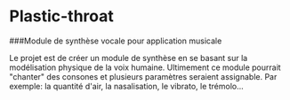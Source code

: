 # Plastic-throat
###Module de synthèse vocale pour application musicale

Le projet est de créer un module de synthèse en se basant sur la modélisation physique de la voix humaine. Ultimement ce module pourrait "chanter" des consones et plusieurs paramètres seraient assignable. Par exemple: la quantité d'air, la nasalisation, le vibrato, le trémolo...
